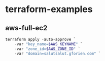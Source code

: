 # terraform-examples

## aws-full-ec2

```powershell
terraform apply -auto-approve `
    -var "key_name=$AWS_KEYNAME" `
    -var "zone_id=$AWS_ZONE_ID" `
    -var "domain=salutsalut.gforien.com" `
```
